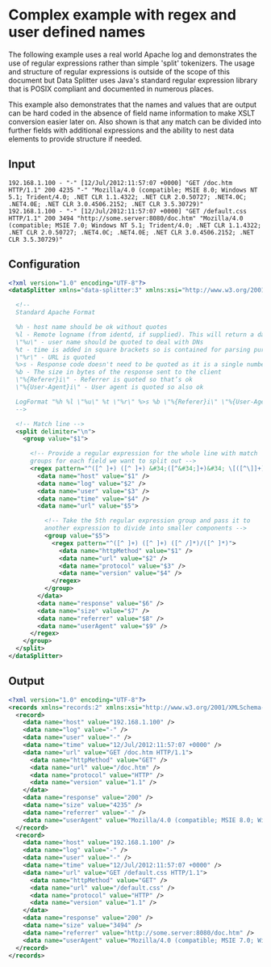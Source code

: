 # Complex example with regex and user defined names

The following example uses a real world Apache log and demonstrates the use of regular expressions rather than simple 'split' tokenizers. The usage and structure of regular expressions is outside of the scope of this document but Data Splitter uses Java's standard regular expression library that is POSIX compliant and documented in numerous places.

This example also demonstrates that the names and values that are output can be hard coded in the absence of field name information to make XSLT conversion easier later on. Also shown is that any match can be divided into further fields with additional expressions and the ability to nest data elements to provide structure if needed.

## <a name="sec_1_3_1"></a>Input

```
192.168.1.100 - "-" [12/Jul/2012:11:57:07 +0000] "GET /doc.htm HTTP/1.1" 200 4235 "-" "Mozilla/4.0 (compatible; MSIE 8.0; Windows NT 5.1; Trident/4.0; .NET CLR 1.1.4322; .NET CLR 2.0.50727; .NET4.0C; .NET4.0E; .NET CLR 3.0.4506.2152; .NET CLR 3.5.30729)"
192.168.1.100 - "-" [12/Jul/2012:11:57:07 +0000] "GET /default.css HTTP/1.1" 200 3494 "http://some.server:8080/doc.htm" "Mozilla/4.0 (compatible; MSIE 7.0; Windows NT 5.1; Trident/4.0; .NET CLR 1.1.4322; .NET CLR 2.0.50727; .NET4.0C; .NET4.0E; .NET CLR 3.0.4506.2152; .NET CLR 3.5.30729)"
```

## <a name="sec_1_3_2"></a>Configuration

```xml
<?xml version="1.0" encoding="UTF-8"?>
<dataSplitter xmlns="data-splitter:3" xmlns:xsi="http://www.w3.org/2001/XMLSchema-instance" xsi:schemaLocation="data-splitter:3 file://data-splitter-v3.0.xsd" version="3.0">

  <!--
  Standard Apache Format

  %h - host name should be ok without quotes
  %l - Remote logname (from identd, if supplied). This will return a dash unless IdentityCheck is set On.
  \"%u\" - user name should be quoted to deal with DNs
  %t - time is added in square brackets so is contained for parsing purposes
  \"%r\" - URL is quoted
  %>s - Response code doesn't need to be quoted as it is a single number
  %b - The size in bytes of the response sent to the client
  \"%{Referer}i\" - Referrer is quoted so that’s ok
  \"%{User-Agent}i\" - User agent is quoted so also ok

  LogFormat "%h %l \"%u\" %t \"%r\" %>s %b \"%{Referer}i\" \"%{User-Agent}i\"" combined
  -->

  <!-- Match line -->
  <split delimiter="\n">
    <group value="$1">

      <!-- Provide a regular expression for the whole line with match
      groups for each field we want to split out -->
      <regex pattern="^([^ ]+) ([^ ]+) &#34;([^&#34;]+)&#34; \[([^\]]+)] &#34;([^&#34;]+)&#34; ([^ ]+) ([^ ]+) &#34;([^&#34;]+)&#34; &#34;([^&#34;]+)&#34;">
        <data name="host" value="$1" />
        <data name="log" value="$2" />
        <data name="user" value="$3" />
        <data name="time" value="$4" />
        <data name="url" value="$5">

          <!-- Take the 5th regular expression group and pass it to
          another expression to divide into smaller components -->
          <group value="$5">
            <regex pattern="^([^ ]+) ([^ ]+) ([^ /]*)/([^ ]*)">
              <data name="httpMethod" value="$1" />
              <data name="url" value="$2" />
              <data name="protocol" value="$3" />
              <data name="version" value="$4" />
            </regex>
          </group>
        </data>
        <data name="response" value="$6" />
        <data name="size" value="$7" />
        <data name="referrer" value="$8" />
        <data name="userAgent" value="$9" />
      </regex>
    </group>
  </split>
</dataSplitter>
```

## <a name="sec_1_3_3"></a>Output

```xml
<?xml version="1.0" encoding="UTF-8"?>
<records xmlns="records:2" xmlns:xsi="http://www.w3.org/2001/XMLSchema-instance" xsi:schemaLocation="records:2 file://records-v2.0.xsd" version="3.0">
  <record>
    <data name="host" value="192.168.1.100" />
    <data name="log" value="-" />
    <data name="user" value="-" />
    <data name="time" value="12/Jul/2012:11:57:07 +0000" />
    <data name="url" value="GET /doc.htm HTTP/1.1">
      <data name="httpMethod" value="GET" />
      <data name="url" value="/doc.htm" />
      <data name="protocol" value="HTTP" />
      <data name="version" value="1.1" />
    </data>
    <data name="response" value="200" />
    <data name="size" value="4235" />
    <data name="referrer" value="-" />
    <data name="userAgent" value="Mozilla/4.0 (compatible; MSIE 8.0; Windows NT 5.1; Trident/4.0; .NET CLR 1.1.4322; .NET CLR 2.0.50727; .NET4.0C; .NET4.0E; .NET CLR 3.0.4506.2152; .NET CLR 3.5.30729)" />
  </record>
  <record>
    <data name="host" value="192.168.1.100" />
    <data name="log" value="-" />
    <data name="user" value="-" />
    <data name="time" value="12/Jul/2012:11:57:07 +0000" />
    <data name="url" value="GET /default.css HTTP/1.1">
      <data name="httpMethod" value="GET" />
      <data name="url" value="/default.css" />
      <data name="protocol" value="HTTP" />
      <data name="version" value="1.1" />
    </data>
    <data name="response" value="200" />
    <data name="size" value="3494" />
    <data name="referrer" value="http://some.server:8080/doc.htm" />
    <data name="userAgent" value="Mozilla/4.0 (compatible; MSIE 7.0; Windows NT 5.1; Trident/4.0; .NET CLR 1.1.4322; .NET CLR 2.0.50727; .NET4.0C; .NET4.0E; .NET CLR 3.0.4506.2152; .NET CLR 3.5.30729)" />
  </record>
</records>
```

